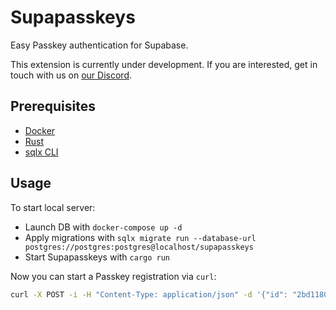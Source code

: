 # Supapasskeys
Easy Passkey authentication for Supabase.

This extension is currently under development. If you are interested, get in touch with us on [our Discord](https://discord.gg/QaCTXq2Gxm).

## Prerequisites

- [Docker](https://docs.docker.com/get-docker/)
- [Rust](https://www.rust-lang.org/tools/install)
- [sqlx CLI](https://github.com/launchbadge/sqlx/tree/main/sqlx-cli#install)

## Usage
To start local server:

 - Launch DB with `docker-compose up -d`
 - Apply migrations with `sqlx migrate run --database-url postgres://postgres:postgres@localhost/supapasskeys`
 - Start Supapasskeys with `cargo run`

Now you can start a Passkey registration via `curl`:

```bash
curl -X POST -i -H "Content-Type: application/json" -d '{"id": "2bd11802-1fe3-4260-b741-482082226348", "name": "jan.ehrhardt@gmail.com", "display_name": "Jan"}' http://localhost:3000/
```
